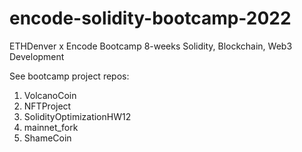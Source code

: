 # encode-solidity-bootcamp-2022
ETHDenver x Encode Bootcamp 8-weeks
Solidity, Blockchain, Web3 Development

See bootcamp project repos:
1. VolcanoCoin
2. NFTProject
3. SolidityOptimizationHW12
4. mainnet_fork
5. ShameCoin
